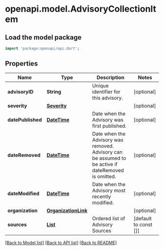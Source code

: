# openapi.model.AdvisoryCollectionItem

## Load the model package
```dart
import 'package:openapi/api.dart';
```

## Properties
Name | Type | Description | Notes
------------ | ------------- | ------------- | -------------
**advisoryID** | **String** | Unique identifier for this advisory. | [optional] 
**severity** | [**Severity**](Severity.md) |  | [optional] 
**datePublished** | [**DateTime**](DateTime.md) | Date when the Advisory was first published. | [optional] 
**dateRemoved** | [**DateTime**](DateTime.md) | Date when the Advisory was removed. Advisory can be assumed to be active if dateRemoved is omitted. | [optional] 
**dateModified** | [**DateTime**](DateTime.md) | Date when the Advisory most recently modified. | [optional] 
**organization** | [**OrganizationLink**](OrganizationLink.md) |  | [optional] 
**sources** | [**List<AdvisorySource>**](AdvisorySource.md) | Ordered list of Advisory Sources | [default to const []]

[[Back to Model list]](../README.md#documentation-for-models) [[Back to API list]](../README.md#documentation-for-api-endpoints) [[Back to README]](../README.md)


